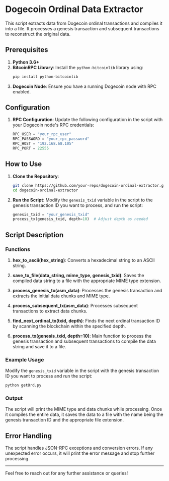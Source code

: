 
# Dogecoin Ordinal Data Extractor

This script extracts data from Dogecoin ordinal transactions and compiles it into a file. It processes a genesis transaction and subsequent transactions to reconstruct the original data.

## Prerequisites

1. **Python 3.6+**
2. **BitcoinRPC Library**:
   Install the `python-bitcoinlib` library using:
   ```sh
   pip install python-bitcoinlib
   ```
3. **Dogecoin Node**:
   Ensure you have a running Dogecoin node with RPC enabled. 

## Configuration

1. **RPC Configuration**:
   Update the following configuration in the script with your Dogecoin node's RPC credentials:
   ```python
   RPC_USER = "your_rpc_user"
   RPC_PASSWORD = "your_rpc_password"
   RPC_HOST = "192.168.68.105"
   RPC_PORT = 22555
   ```

## How to Use

1. **Clone the Repository**:
   ```sh
   git clone https://github.com/your-repo/dogecoin-ordinal-extractor.git
   cd dogecoin-ordinal-extractor
   ```

2. **Run the Script**:
   Modify the `genesis_txid` variable in the script to the genesis transaction ID you want to process, and run the script:
   ```python
   genesis_txid = "your_genesis_txid"
   process_tx(genesis_txid, depth=10)  # Adjust depth as needed
   ```

## Script Description

### Functions

1. **hex_to_ascii(hex_string)**:
   Converts a hexadecimal string to an ASCII string.

2. **save_to_file(data_string, mime_type, genesis_txid)**:
   Saves the compiled data string to a file with the appropriate MIME type extension.

3. **process_genesis_tx(asm_data)**:
   Processes the genesis transaction and extracts the initial data chunks and MIME type.

4. **process_subsequent_tx(asm_data)**:
   Processes subsequent transactions to extract data chunks.

5. **find_next_ordinal_tx(txid, depth)**:
   Finds the next ordinal transaction ID by scanning the blockchain within the specified depth.

6. **process_tx(genesis_txid, depth=10)**:
   Main function to process the genesis transaction and subsequent transactions to compile the data string and save it to a file.

### Example Usage

Modify the `genesis_txid` variable in the script with the genesis transaction ID you want to process and run the script:
```sh
python getOrd.py
```

### Output

The script will print the MIME type and data chunks while processing. Once it compiles the entire data, it saves the data to a file with the name being the genesis transaction ID and the appropriate file extension.

## Error Handling

The script handles JSON-RPC exceptions and conversion errors. If any unexpected error occurs, it will print the error message and stop further processing.

---

Feel free to reach out for any further assistance or queries!
